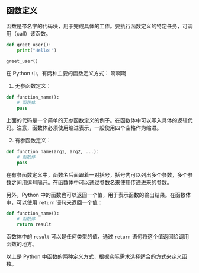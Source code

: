 ## 函数定义

函数是带名字的代码块，⽤于完成具体的⼯作。要执⾏函数定义的特定任务，可调⽤（call）该函数。


```python
def greet_user():
	print("Hello!")
	
greet_user()
```


在 Python 中，有两种主要的函数定义方式：
啊啊啊
1. 无参函数定义：

```python
def function_name():
    # 函数体
    pass
```

上面的代码是一个简单的无参函数定义的例子。在函数体中可以写入具体的逻辑代码。注意，函数体必须使用缩进表示，一般使用四个空格作为缩进。

2. 有参函数定义：

```python
def function_name(arg1, arg2, ...):
    # 函数体
    pass
```

在有参函数定义中，函数名后面跟着一对括号，括号内可以列出多个参数，多个参数之间用逗号隔开。在函数体中可以通过参数名来使用传递进来的参数。

另外，Python 中的函数也可以返回一个值，用于表示函数的输出结果。在函数体中，可以使用 `return` 语句来返回一个值：

```python
def function_name():
    # 函数体
    return result
```

函数体中的 `result` 可以是任何类型的值，通过 `return` 语句将这个值返回给调用函数的地方。

以上是 Python 中函数的两种定义方式，根据实际需求选择适合的方式来定义函数。